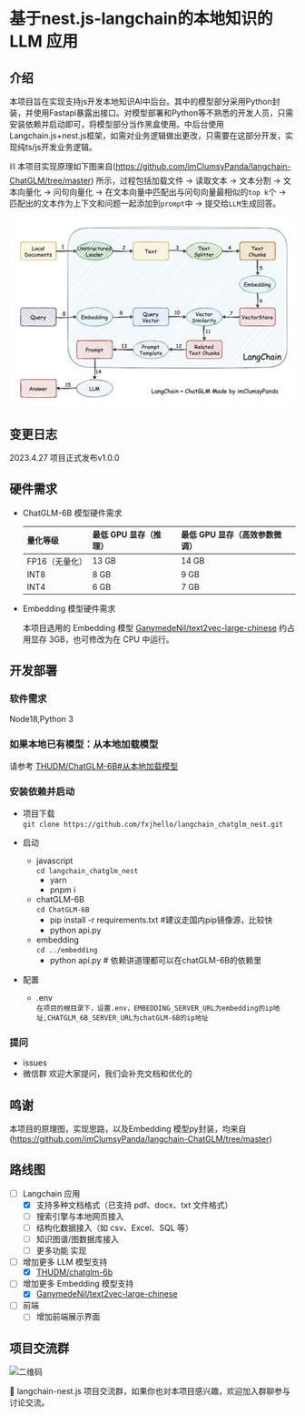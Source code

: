 # 基于nest.js-langchain的本地知识的 LLM 应用

## 介绍

本项目旨在实现支持js开发本地知识AI中后台。其中的模型部分采用Python封装，并使用Fastapi暴露出接口。对模型部署和Python等不熟悉的开发人员，只需安装依赖并启动即可，将模型部分当作黑盒使用。中后台使用Langchain.js+nest.js框架，如需对业务逻辑做出更改，只需要在这部分开发，实现纯ts/js开发业务逻辑。

⛓️ 本项目实现原理如下图来自(https://github.com/imClumsyPanda/langchain-ChatGLM/tree/master) 所示，过程包括加载文件 -> 读取文本 -> 文本分割 -> 文本向量化 -> 问句向量化 -> 在文本向量中匹配出与问句向量最相似的`top k`个 -> 匹配出的文本作为上下文和问题一起添加到`prompt`中 -> 提交给`LLM`生成回答。

![实现原理图](img/langchain+chatglm.png)

## 变更日志

2023.4.27 项目正式发布v1.0.0

## 硬件需求

- ChatGLM-6B 模型硬件需求
  
    | **量化等级**   | **最低 GPU 显存**（推理） | **最低 GPU 显存**（高效参数微调） |
    | -------------- | ------------------------- | --------------------------------- |
    | FP16（无量化） | 13 GB                     | 14 GB                             |
    | INT8           | 8 GB                     | 9 GB                             |
    | INT4           | 6 GB                      | 7 GB                              |

- Embedding 模型硬件需求

    本项目选用的 Embedding 模型 [GanymedeNil/text2vec-large-chinese](https://huggingface.co/GanymedeNil/text2vec-large-chinese/tree/main) 约占用显存 3GB，也可修改为在 CPU 中运行。


## 开发部署

### 软件需求

Node18,Python 3

### 如果本地已有模型：从本地加载模型

请参考 [THUDM/ChatGLM-6B#从本地加载模型](https://github.com/THUDM/ChatGLM-6B#从本地加载模型)

### 安装依赖并启动
- 项目下载\
  ```git clone https://github.com/fxjhello/langchain_chatglm_nest.git```
- 启动

  - javascript\
    `cd langchain_chatglm_nest`
    - yarn
    - pnpm i
  - chatGLM-6B\
    `cd ChatGLM-6B`
    - pip install -r requirements.txt #建议走国内pip镜像源，比较快
    - python api.py
  - embedding\
    `cd ../embedding`
    - python api.py # 依赖讲道理都可以在chatGLM-6B的依赖里
- 配置
  - .env\
    `在项目的根目录下，设置.env，EMBEDDING_SERVER_URL为embedding的ip地址,CHATGLM_6B_SERVER_URL为chatGLM-6B的ip地址`

### 提问
- issues
- 微信群
  欢迎大家提问，我们会补充文档和优化的
## 鸣谢
本项目的原理图，实现思路，以及Embedding 模型py封装，均来自(https://github.com/imClumsyPanda/langchain-ChatGLM/tree/master)

## 路线图

- [ ] Langchain 应用
  - [x] 支持多种文档格式（已支持 pdf、docx、txt 文件格式）
  - [ ] 搜索引擎与本地网页接入
  - [ ] 结构化数据接入（如 csv、Excel、SQL 等）
  - [ ] 知识图谱/图数据库接入
  - [ ] 更多功能 实现
- [ ] 增加更多 LLM 模型支持
  - [x] [THUDM/chatglm-6b](https://huggingface.co/THUDM/chatglm-6b)
- [ ] 增加更多 Embedding 模型支持
  - [x] [GanymedeNil/text2vec-large-chinese](https://huggingface.co/GanymedeNil/text2vec-large-chinese)
- [ ] 前端
  - [ ] 增加前端展示界面

## 项目交流群
![二维码](img/qr_code_8.png)

🎉 langchain-nest.js 项目交流群，如果你也对本项目感兴趣，欢迎加入群聊参与讨论交流。
